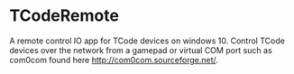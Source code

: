 # TCodeRemote
A remote control IO app for TCode devices on windows 10. Control TCode devices over the network from a gamepad or virtual COM port such as com0com found here http://com0com.sourceforge.net/.
